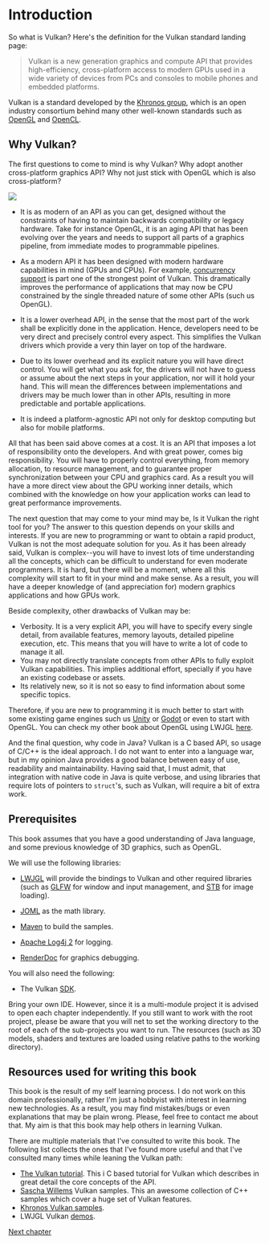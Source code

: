 # Introduction

So what is Vulkan? Here's the definition for the Vulkan standard landing page:

> Vulkan is a new generation graphics and compute API that provides high-efficiency, cross-platform access to modern GPUs used in a wide variety of devices from PCs and consoles to mobile phones and embedded platforms.

Vulkan is a standard developed by the [Khronos group](https://www.khronos.org/), which is an open industry consortium behind many other well-known standards such as [OpenGL](https://www.khronos.org/opengl/) and [OpenCL](https://www.khronos.org/opencl/).

## Why Vulkan?

The first questions to come to mind is why Vulkan? Why adopt another cross-platform graphics API? Why not just stick with OpenGL which is also cross-platform?

[![](https://imgs.xkcd.com/comics/standards.png)](https://xkcd.com/927/)

- It is as modern of an API as you can get, designed without the constraints of having to maintain backwards compatibility or legacy hardware. Take for instance OpenGL, it is an aging API that has been evolving over the years and needs to support all parts of a graphics pipeline, from immediate modes to programmable pipelines.

- As a modern API it has been designed with modern hardware capabilities in mind (GPUs and CPUs). For example, [concurrency support](https://en.wikipedia.org/wiki/Concurrency_(computer_science)) is part one of the strongest point of Vulkan. This dramatically improves the performance of applications that may now be CPU constrained by the single threaded nature of some other APIs (such us OpenGL).

- It is a lower overhead API, in the sense that the most part of the work shall be explicitly done in the application. Hence, developers need to be very direct and precisely control every aspect. This simplifies the Vulkan drivers which provide a very thin layer on top of the hardware.

- Due to its lower overhead and its explicit nature you will have direct control. You will get what you ask for, the drivers will not have to guess or assume about the next steps in your application, nor will it hold your hand. This will mean the differences between implementations and drivers may be much lower than in other APIs, resulting in more predictable and portable applications.

- It is indeed a platform-agnostic API not only for desktop computing but also for mobile platforms.

All that has been said above comes at a cost. It is an API that imposes a lot of responsibility onto the developers. And with great power, comes big responsibility. You will have to properly control everything, from memory allocation, to resource management, and to guarantee proper synchronization between your CPU and graphics card. As a result you will have a more direct view about the GPU working inner details, which combined with the knowledge on how your application works can lead to great performance improvements.

The next question that may come to your mind may be, Is it Vulkan the right tool for you? The answer to this question depends on your skills and interests. If you are new to programming or want to obtain a rapid product, Vulkan is not the most adequate solution for you. As it has been already said, Vulkan is complex--you will have to invest lots of time understanding all the concepts, which can be difficult to understand for even moderate programmers. It is hard, but there will be a moment, where all this complexity will start to fit in your mind and make sense. As a result, you will have a deeper knowledge of (and appreciation for) modern graphics applications and how GPUs work.

Beside complexity, other drawbacks of Vulkan may be:

- Verbosity. It is a very explicit API, you will have to specify every single detail, from available features, memory layouts, detailed pipeline execution, etc. This means that you will have to write a lot of code to manage it all.
- You may not directly translate concepts from other APIs to fully exploit Vulkan capabilities. This implies additional effort, specially if you have an existing codebase or assets.
- Its relatively new, so it is not so easy to find information about some specific topics.

Therefore, if you are new to programming it is much better to start with some existing game engines such us [Unity](https://unity.com) or [Godot](https://godotengine.org/) or even to start with OpenGL. You can check my other book about OpenGL using LWJGL [here](https://ahbejarano.gitbook.io/lwjglgamedev/).

And the final question, why code in Java? Vulkan is a C based API, so usage of C/C++ is the ideal approach. I do not want to enter into a language war, but in my opinion Java provides a good balance between easy of use, readability and maintainability. Having said that, I must admit, that integration with native code in Java is quite verbose, and using libraries that require lots of pointers to `struct`'s, such as Vulkan, will require a bit of extra work.

## Prerequisites

This book assumes that you have a good understanding of Java language, and some previous knowledge of 3D graphics, such as OpenGL. 

We will use the following libraries:

- [LWJGL](https://www.lwjgl.org/) will provide the bindings to Vulkan and other required libraries (such as [GLFW](https://www.glfw.org/) for window and input management, and [STB](https://github.com/nothings/stb) for image loading).

- [JOML](https://github.com/JOML-CI/JOML) as the math library.

- [Maven](http://maven.apache.org/) to build the samples.

- [Apache Log4j 2](https://logging.apache.org/log4j/2.x/) for logging.

- [RenderDoc](https://renderdoc.org/) for graphics debugging.

You will also need the following:

- The Vulkan [SDK](https://vulkan.lunarg.com/).

Bring your own IDE. However, since it is a multi-module project it is advised to open each chapter independently. If you still want to work with the root project, please be aware that you will net to set the working directory to the root of each of the sub-projects you want to run. The resources (such as 3D models, shaders and textures are loaded using relative paths to the working directory).

## Resources used for writing this book

This book is the result of my self learning process. I do not work on this domain professionally, rather I'm just a hobbyist with interest in learning new technologies. As a result, you may find mistakes/bugs or even explanations that may be plain wrong. Please, feel free to contact me about that. My aim is that this book may help others in learning Vulkan.

There are multiple materials that I've consulted to write this book. The following list collects the ones that I've found more useful and that I've consulted many times while leaning the Vulkan path:

- [The Vulkan tutorial](https://vulkan-tutorial.com/). This i C based tutorial for Vulkan which describes in great detail the core concepts of the API.
- [Sascha Willems](https://github.com/SaschaWillems/Vulkan) Vulkan samples. This an awesome collection of C++ samples which cover a huge set of Vulkan features.
- [Khronos Vulkan samples](https://github.com/KhronosGroup/Vulkan-Samples).
- LWJGL Vulkan [demos](https://github.com/LWJGL/lwjgl3-demos/tree/master/src/org/lwjgl/demo/vulkan).

[Next chapter](../chapter-01/chapter-01.md)
